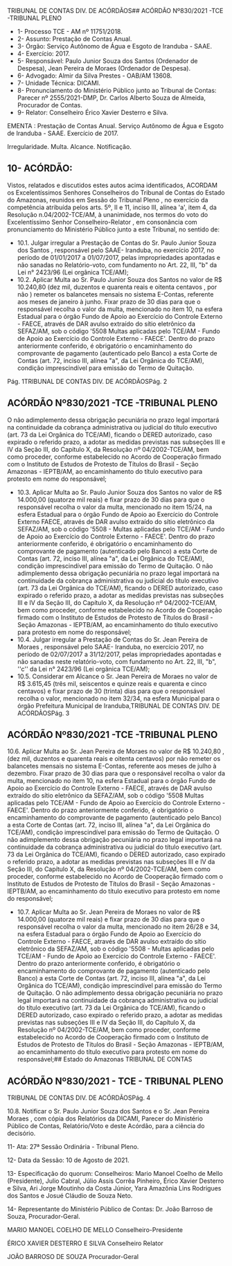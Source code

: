 TRIBUNAL DE CONTAS DIV. DE ACÓRDÃOS## ACÓRDÃO Nº830/2021 -TCE -TRIBUNAL PLENO

- 1- Processo TCE - AM nº 11751/2018.
- 2- Assunto: Prestação de Contas Anual.
- 3- Órgão: Serviço Autônomo de Água e Esgoto de Iranduba - SAAE.
- 4- Exercício: 2017.
- 5- Responsável: Paulo Junior Souza dos Santos (Ordenador de Despesa), Jean Pereira de Moraes (Ordenador de Despesa).
- 6- Advogado: Almir da Silva Prestes - OAB/AM 13608.
- 7- Unidade Técnica: DICAMI.
- 8- Pronunciamento  do  Ministério  Público  junto  ao  Tribunal  de  Contas: Parecer  nº 2555/2021-DMP, Dr. Carlos Alberto Souza de Almeida, Procurador de Contas.
- 9- Relator: Conselheiro Érico Xavier Desterro e Silva.

EMENTA : Prestação de Contas Anual. Serviço Autônomo de Água e Esgoto de Iranduba - SAAE. Exercício de 2017.

Irregularidade. Multa. Alcance. Notificação.

## 10-  ACÓRDÃO:

Vistos, relatados e discutidos estes autos acima identificados, ACORDAM os Excelentíssimos Senhores Conselheiros do Tribunal de Contas do Estado do Amazonas, reunidos em Sessão do Tribunal Pleno , no exercício da competência atribuída pelos arts. 5º, II e 11, inciso III, alínea 'a', item 4, da Resolução n.04/2002-TCE/AM, à unanimidade, nos termos do voto do Excelentíssimo Senhor Conselheiro-Relator , em consonância com pronunciamento do Ministério Público junto a este Tribunal, no sentido de:

- 10.1.  Julgar irregular a Prestação de Contas do Sr. Paulo Junior Souza dos Santos , responsável pelo SAAE- Iranduba, no exercício 2017, no período de  01/01/2017  a  01/07/2017, pelas  impropriedades  apontadas  e  não sanadas no Relatório-voto, com fundamento no Art. 22, III, "b" da Lei n° 2423/96 (Lei orgânica TCE/AM);
- 10.2.  Aplicar  Multa ao  Sr. Paulo Junior Souza dos Santos no  valor  de R$ 10.240,80 (dez mil, duzentos e quarenta reais e oitenta centavos , por não ) remeter os balancetes mensais no sistema E-Contas, referente aos meses de janeiro à junho. Fixar prazo de 30 dias para que o responsável recolha o valor da multa, mencionado no item 10, na esfera Estadual para o órgão Fundo de Apoio ao Exercício do Controle Externo - FAECE, através de DAR avulso extraído do sítio eletrônico da SEFAZ/AM, sob o código '5508  Multas aplicadas pelo TCE/AM - Fundo de Apoio ao Exercício do Controle Externo - FAECE'. Dentro do prazo anteriormente conferido, é obrigatório o  encaminhamento  do  comprovante  de  pagamento  (autenticado  pelo Banco) a esta Corte de Contas (art. 72, inciso III, alínea "a", da Lei Orgânica do TCE/AM), condição imprescindível para emissão do Termo de Quitação.

Pág. 1TRIBUNAL DE CONTAS DIV. DE ACÓRDÃOSPág. 2

## ACÓRDÃO Nº830/2021 -TCE -TRIBUNAL PLENO

O não adimplemento dessa obrigação pecuniária no prazo legal importará na continuidade da cobrança administrativa ou judicial do título executivo (art. 73 da Lei Orgânica do TCE/AM), ficando o DERED autorizado, caso expirado o referido prazo, a adotar as medidas previstas nas subseções III e IV da Seção III, do Capítulo X, da Resolução nº 04/2002-TCE/AM, bem como proceder, conforme estabelecido no Acordo de Cooperação firmado com  o  Instituto  de  Estudos  de  Protesto  de  Títulos  do  Brasil  -  Seção Amazonas  -  IEPTB/AM,  ao  encaminhamento  do  título  executivo  para protesto em nome do responsável;

- 10.3. Aplicar  Multa ao  Sr. Paulo Junior Souza dos Santos no  valor  de R$ 14.000,00 (quatorze  mil  reais)  e  fixar prazo  de  30  dias para  que  o responsável recolha o valor da multa, mencionado no item 15/24, na esfera Estadual para o órgão Fundo de Apoio ao Exercício do Controle Externo FAECE, através de DAR avulso extraído do sítio eletrônico da SEFAZ/AM, sob o código '5508 - Multas aplicadas pelo TCE/AM - Fundo de Apoio ao Exercício do Controle Externo - FAECE'. Dentro do prazo anteriormente conferido, é obrigatório o encaminhamento do comprovante de pagamento (autenticado pelo Banco) a esta Corte de Contas (art. 72, inciso III, alínea "a", da Lei Orgânica do TCE/AM), condição imprescindível para emissão do Termo de Quitação. O não adimplemento dessa obrigação pecuniária no prazo legal importará na continuidade da cobrança administrativa ou judicial do título executivo (art. 73 da Lei Orgânica do TCE/AM), ficando o DERED autorizado, caso expirado o referido prazo, a adotar as medidas previstas nas subseções III e IV da Seção III, do Capítulo X, da Resolução nº  04/2002-TCE/AM,  bem  como  proceder,  conforme  estabelecido  no Acordo de Cooperação firmado com o Instituto de Estudos de Protesto de Títulos do Brasil - Seção Amazonas - IEPTB/AM, ao encaminhamento do título executivo para protesto em nome do responsável;
- 10.4.  Julgar irregular a Prestação de Contas do Sr. Jean Pereira de Moraes , responsável  pelo  SAAE-  Iranduba,  no exercício  2017,  no  período  de 02/07/2017 a 31/12/2017, pelas impropriedades apontadas e não sanadas neste  relatório-voto,  com  fundamento  no  Art.  22,  III, "b",  ''c''  da  Lei  n° 2423/96 (Lei orgânica TCE/AM);
- 10.5. Considerar em Alcance o  Sr. Jean Pereira de Moraes no valor de R$ 3.615,45 (três mil, seiscentos e quinze reais e quarenta e cinco centavos) e fixar prazo de 30 (trinta)  dias para  que  o  responsável  recolha  o  valor, mencionado no item  32/34, na  esfera  Municipal  para  o  órgão  Prefeitura Municipal de Iranduba,TRIBUNAL DE CONTAS DIV. DE ACÓRDÃOSPág. 3

## ACÓRDÃO Nº830/2021 -TCE -TRIBUNAL PLENO

10.6. Aplicar Multa ao Sr. Jean Pereira de Moraes no valor de R$ 10.240,80 , (dez mil, duzentos e quarenta reais e oitenta centavos) por não remeter os balancetes mensais no sistema E-Contas, referente aos meses de julho à dezembro. Fixar prazo de 30 dias para que o responsável recolha o valor da multa, mencionado no item 10, na esfera Estadual para o órgão Fundo de  Apoio  ao  Exercício  do  Controle  Externo  -  FAECE,  através  de  DAR avulso extraído do sítio eletrônico da SEFAZ/AM, sob o código '5508  Multas aplicadas pelo TCE/AM - Fundo de Apoio ao Exercício do Controle Externo - FAECE'. Dentro do prazo anteriormente conferido, é obrigatório o  encaminhamento  do  comprovante  de  pagamento  (autenticado  pelo Banco) a esta Corte de Contas (art. 72, inciso III, alínea "a", da Lei Orgânica do TCE/AM), condição imprescindível para emissão do Termo de Quitação. O não adimplemento dessa obrigação pecuniária no prazo legal importará na continuidade da cobrança administrativa ou judicial do título executivo (art. 73 da Lei Orgânica do TCE/AM), ficando o DERED autorizado, caso expirado o referido prazo, a adotar as medidas previstas nas subseções III e IV da Seção III, do Capítulo X, da Resolução nº 04/2002-TCE/AM, bem como proceder, conforme estabelecido no Acordo de Cooperação firmado com  o  Instituto  de  Estudos  de  Protesto  de  Títulos  do  Brasil  -  Seção Amazonas  -  IEPTB/AM,  ao  encaminhamento  do  título  executivo  para protesto em nome do responsável;

- 10.7. Aplicar Multa ao Sr. Jean Pereira de Moraes no valor de R$ 14.000,00 (quatorze  mil  reais)  e  fixar prazo  de  30  dias para  que  o responsável recolha o valor da multa, mencionado no item 26/28 e 34, na esfera Estadual para o órgão Fundo de Apoio ao Exercício do Controle Externo - FAECE, através de DAR avulso extraído do sítio eletrônico da SEFAZ/AM, sob o código '5508 - Multas aplicadas pelo TCE/AM - Fundo de  Apoio  ao  Exercício  do  Controle  Externo  -  FAECE'.  Dentro  do  prazo anteriormente conferido, é obrigatório o encaminhamento do comprovante de pagamento (autenticado pelo Banco) a esta Corte de Contas (art. 72, inciso III, alínea "a", da Lei Orgânica do TCE/AM), condição imprescindível para emissão do Termo de Quitação. O não adimplemento dessa obrigação pecuniária no prazo legal importará na continuidade da cobrança administrativa  ou  judicial  do  título  executivo  (art.  73  da  Lei  Orgânica  do TCE/AM), ficando o DERED autorizado, caso expirado o referido prazo, a adotar as medidas previstas nas subseções III e IV da Seção III, do Capítulo X,  da  Resolução  nº  04/2002-TCE/AM,  bem  como  proceder,  conforme estabelecido no Acordo de Cooperação firmado com o Instituto de Estudos de  Protesto  de  Títulos  do  Brasil  -  Seção  Amazonas  -  IEPTB/AM,  ao encaminhamento do título executivo para protesto em nome do responsável;## Estado do Amazonas TRIBUNAL DE CONTAS

## ACÓRDÃO Nº830/2021 - TCE - TRIBUNAL PLENO

TRIBUNAL DE CONTAS DIV. DE ACÓRDÃOSPág. 4

10.8. Notificar o  Sr. Paulo  Junior  Souza  dos  Santos e  o  Sr. Jean  Pereira Moraes , com  cópia  dos  Relatórios  da  DICAMI,  Parecer  do  Ministério Público  de  Contas, Relatório/Voto  e  deste  Acórdão,  para  a  ciência  do decisório.

11-  Ata: 27ª Sessão Ordinária - Tribunal Pleno.

12-  Data da Sessão: 10 de Agosto de 2021.

13-  Especificação do quorum: Conselheiros: Mario Manoel Coelho de Mello (Presidente), Julio  Cabral,  Júlio  Assis  Corrêa  Pinheiro,  Érico  Xavier  Desterro  e  Silva,  Ari  Jorge Moutinho da Costa Júnior, Yara Amazônia Lins Rodrigues dos Santos e Josué Cláudio de Souza Neto.

14-  Representante  do  Ministério  Público  de  Contas: Dr. João  Barroso  de  Souza, Procurador-Geral.

MARIO MANOEL COELHO DE MELLO Conselheiro-Presidente

ÉRICO XAVIER DESTERRO E SILVA Conselheiro Relator

JOÃO BARROSO DE SOUZA Procurador-Geral